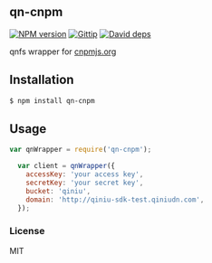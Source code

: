 qn-cnpm
---------------

[![NPM version][npm-image]][npm-url]
[![Gittip][gittip-image]][gittip-url]
[![David deps][david-image]][david-url]

[npm-image]: https://img.shields.io/npm/v/qn-cnpm.svg?style=flat
[npm-url]: https://npmjs.org/package/qn-cnpm
[gittip-image]: https://img.shields.io/gittip/dead-horse.svg?style=flat
[gittip-url]: https://www.gittip.com/dead-horse/
[david-image]: https://img.shields.io/david/cnpm/qn-cnpm.svg?style=flat
[david-url]: https://david-dm.org/cnpm/qn-cnpm

qnfs wrapper for [cnpmjs.org](htps://github.com/cnpm/cnpmjs.org)

## Installation

```bash
$ npm install qn-cnpm
```

## Usage

```js
var qnWrapper = require('qn-cnpm');

  var client = qnWrapper({
    accessKey: 'your access key',
    secretKey: 'your secret key',
    bucket: 'qiniu',
    domain: 'http://qiniu-sdk-test.qiniudn.com',
  });
```

### License

MIT
